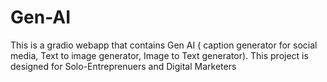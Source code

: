 # Gen-AI
This is a gradio webapp that contains Gen AI ( caption generator for social media, Text to image generator, Image to Text generator). This project is designed for Solo-Entreprenuers and Digital Marketers 
